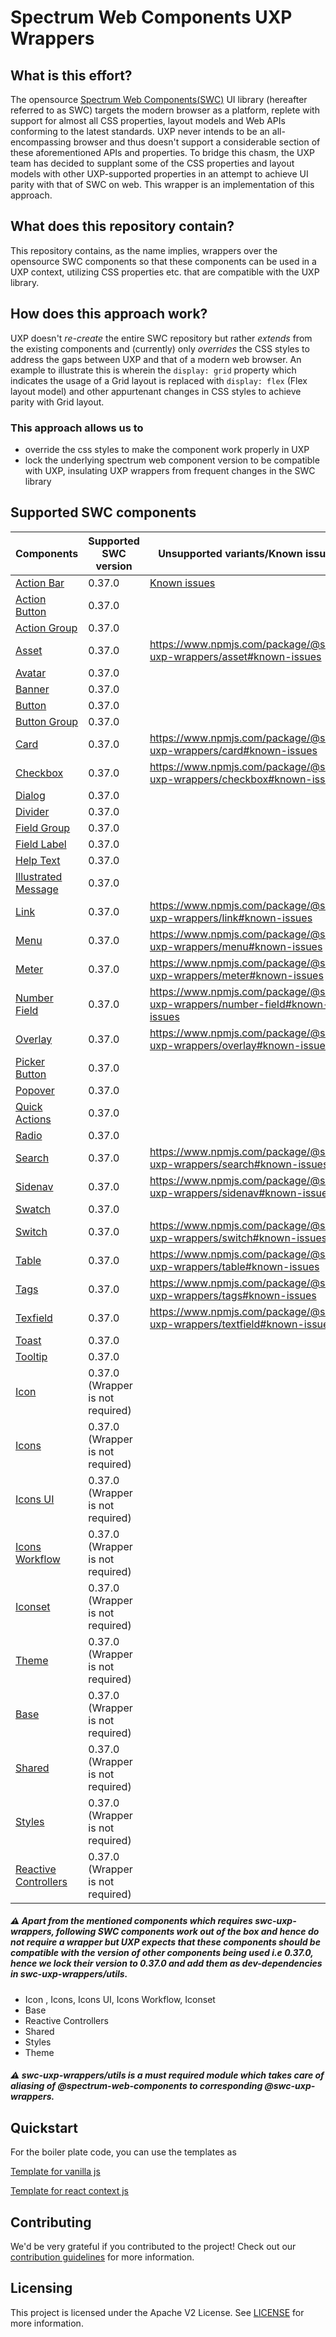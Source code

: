 # Spectrum Web Components UXP Wrappers

## What is this effort?

The opensource [Spectrum Web Components(SWC)](https://github.com/adobe/spectrum-web-components) UI library (hereafter referred to as SWC) targets the modern browser as a platform, replete with support for almost all CSS properties, layout models and Web APIs conforming to the latest standards. UXP never intends to be an all-encompassing browser and thus doesn't support a considerable section of these aforementioned APIs and properties. To bridge this chasm, the UXP team has decided to supplant some of the CSS properties and layout models with other UXP-supported properties in an attempt to achieve UI parity with that of SWC on web. This wrapper is an implementation of this approach.

## What does this repository contain?

This repository contains, as the name implies, wrappers over the opensource SWC components so that these components can be used in a UXP context, utilizing CSS properties etc. that are compatible with the UXP library.

## How does this approach work?

UXP doesn't _re-create_ the entire SWC repository but rather _extends_ from the existing components and (currently) only _overrides_ the CSS styles to address the gaps between UXP and that of a modern web browser. An example to illustrate this is wherein the `display: grid` property which indicates the usage of a Grid layout is replaced with `display: flex` (Flex layout model) and other appurtenant changes in CSS styles to achieve parity with Grid layout.

### This approach allows us to

- override the css styles to make the component work properly in UXP
- lock the underlying spectrum web component version to be compatible with UXP, insulating UXP wrappers from frequent changes in the SWC library

## Supported SWC components

| Components                                                                                               | Supported SWC version              | Unsupported variants/Known issues                                         |
| -------------------------------------------------------------------------------------------------------- | ---------------------------------- | ------------------------------------------------------------------------- |
| [Action Bar](https://opensource.adobe.com/spectrum-web-components/components/action-bar/)                   | 0.37.0                             | [Known issues](https://www.npmjs.com/package/@swc-uxp-wrappers/action-bar#known-issues)   |
| [Action Button](https://opensource.adobe.com/spectrum-web-components/components/action-button/)             | 0.37.0                             |                                                                           |
| [Action Group](https://opensource.adobe.com/spectrum-web-components/components/action-group/)               | 0.37.0                             |                                                                           |
| [Asset](https://opensource.adobe.com/spectrum-web-components/components/asset/)                             | 0.37.0                             | https://www.npmjs.com/package/@swc-uxp-wrappers/asset#known-issues        |
| [Avatar](https://opensource.adobe.com/spectrum-web-components/components/avatar/)                           | 0.37.0                             |                                                                           |
| [Banner](https://opensource.adobe.com/spectrum-web-components/components/banner/)                           | 0.37.0                             |                                                                           |
| [Button](https://opensource.adobe.com/spectrum-web-components/components/button/)                           | 0.37.0                             |                                                                           |
| [Button Group](https://opensource.adobe.com/spectrum-web-components/components/button-group/)               | 0.37.0                             |                                                                           |
| [Card](https://opensource.adobe.com/spectrum-web-components/components/card/)                               | 0.37.0                             | https://www.npmjs.com/package/@swc-uxp-wrappers/card#known-issues         |
| [Checkbox](https://opensource.adobe.com/spectrum-web-components/components/checkbox/)                       | 0.37.0                             | https://www.npmjs.com/package/@swc-uxp-wrappers/checkbox#known-issues     |
| [Dialog](https://opensource.adobe.com/spectrum-web-components/components/dialog/)                           | 0.37.0                             |                                                                           |
| [Divider](https://opensource.adobe.com/spectrum-web-components/components/divider/)                         | 0.37.0                             |                                                                           |
| [Field Group](https://opensource.adobe.com/spectrum-web-components/components/field-group/)                 | 0.37.0                             |                                                                           |
| [Field Label](https://opensource.adobe.com/spectrum-web-components/components/field-label/)                 | 0.37.0                             |                                                                           |
| [Help Text](https://opensource.adobe.com/spectrum-web-components/components/help-text/)                     | 0.37.0                             |                                                                           |
| [Illustrated Message](https://opensource.adobe.com/spectrum-web-components/components/illustrated-message/) | 0.37.0                             |                                                                           |
| [Link](https://opensource.adobe.com/spectrum-web-components/components/link/)                               | 0.37.0                             | https://www.npmjs.com/package/@swc-uxp-wrappers/link#known-issues         |
| [Menu](https://opensource.adobe.com/spectrum-web-components/components/menu/)                               | 0.37.0                             | https://www.npmjs.com/package/@swc-uxp-wrappers/menu#known-issues         |
| [Meter](https://opensource.adobe.com/spectrum-web-components/components/meter/)                             | 0.37.0                             | https://www.npmjs.com/package/@swc-uxp-wrappers/meter#known-issues        |
| [Number Field](https://opensource.adobe.com/spectrum-web-components/components/number-field/)               | 0.37.0                             | https://www.npmjs.com/package/@swc-uxp-wrappers/number-field#known-issues |
| [Overlay](https://opensource.adobe.com/spectrum-web-components/components/overlay/)                         | 0.37.0                             | https://www.npmjs.com/package/@swc-uxp-wrappers/overlay#known-issues      |
| [Picker Button](https://opensource.adobe.com/spectrum-web-components/components/picker-button/)             | 0.37.0                             |                                                                           |
| [Popover](https://opensource.adobe.com/spectrum-web-components/components/popover/)                         | 0.37.0                             |                                                                           |
| [Quick Actions](https://opensource.adobe.com/spectrum-web-components/components/quick-actions/)             | 0.37.0                             |                                                                           |
| [Radio](https://opensource.adobe.com/spectrum-web-components/components/radio/)                             | 0.37.0                             |                                                                           |
| [Search](https://opensource.adobe.com/spectrum-web-components/components/search/)                           | 0.37.0                             | https://www.npmjs.com/package/@swc-uxp-wrappers/search#known-issues       |
| [Sidenav](https://opensource.adobe.com/spectrum-web-components/components/sidenav/)                         | 0.37.0                             | https://www.npmjs.com/package/@swc-uxp-wrappers/sidenav#known-issues      |
| [Swatch](https://opensource.adobe.com/spectrum-web-components/components/swatch/)                           | 0.37.0                             |                                                                           |
| [Switch](https://opensource.adobe.com/spectrum-web-components/components/switch/)                           | 0.37.0                             | https://www.npmjs.com/package/@swc-uxp-wrappers/switch#known-issues       |
| [Table](https://opensource.adobe.com/spectrum-web-components/components/table/)                             | 0.37.0                             | https://www.npmjs.com/package/@swc-uxp-wrappers/table#known-issues        |
| [Tags](https://opensource.adobe.com/spectrum-web-components/components/tags/)                               | 0.37.0                             | https://www.npmjs.com/package/@swc-uxp-wrappers/tags#known-issues         |
| [Texfield](https://opensource.adobe.com/spectrum-web-components/components/textfield/)                      | 0.37.0                             | https://www.npmjs.com/package/@swc-uxp-wrappers/textfield#known-issues    |
| [Toast](https://opensource.adobe.com/spectrum-web-components/components/toast/)                             | 0.37.0                             |                                                                           |
| [Tooltip](https://opensource.adobe.com/spectrum-web-components/components/tooltip/)                         | 0.37.0                             |                                                                           |
| [Icon](https://opensource.adobe.com/spectrum-web-components/components/icon/)                               | 0.37.0  (Wrapper is not required)  |                                                                           |
| [Icons](https://opensource.adobe.com/spectrum-web-components/components/icons/)                             | 0.37.0  (Wrapper is not required)  |                                                                           |
| [Icons UI](https://opensource.adobe.com/spectrum-web-components/components/icons-ui/)                       | 0.37.0  (Wrapper is not required)  |                                                                           |
| [Icons Workflow](https://opensource.adobe.com/spectrum-web-components/components/icons-workflow/)           | 0.37.0  (Wrapper is not required)  |                                                                           |
| [Iconset](https://opensource.adobe.com/spectrum-web-components/components/iconset/)                         | 0.37.0  (Wrapper is not required)  |                                                                           |
| [Theme](https://opensource.adobe.com/spectrum-web-components/tools/theme/)                                  | 0.37.0  (Wrapper is not required)  |                                                                           |
| [Base](https://opensource.adobe.com/spectrum-web-components/tools/base/)                               | 0.37.0  (Wrapper is not required)  |                                                                           |
| [Shared](https://opensource.adobe.com/spectrum-web-components/tools/shared/)                           | 0.37.0  (Wrapper is not required)  |                                                                           |
| [Styles](https://opensource.adobe.com/spectrum-web-components/tools/styles/)                           | 0.37.0  (Wrapper is not required)  |                                                                           |
| [Reactive Controllers](https://opensource.adobe.com/spectrum-web-components/tools/reactive-controllers/)| 0.37.0  (Wrapper is not required) |                                                                           |

##### ⚠️ Apart from the mentioned components which requires swc-uxp-wrappers, following SWC components work out of the box and hence do not require a wrapper but UXP expects that these components should be compatible with the version of other components being used i.e 0.37.0, hence we lock their version to 0.37.0 and add them as dev-dependencies in swc-uxp-wrappers/utils.  
- Icon , Icons, Icons UI, Icons Workflow, Iconset
- Base
- Reactive Controllers
- Shared
- Styles
- Theme
##### ⚠️ swc-uxp-wrappers/utils is a must required module which takes care of aliasing of @spectrum-web-components to corresponding @swc-uxp-wrappers.

## Quickstart

For the boiler plate code, you can use the templates as

[Template for vanilla js](https://www.npmjs.com/package/@swc-uxp-wrappers/create-swc-uxp-app)

[Template for react context js](https://www.npmjs.com/package/@swc-uxp-wrappers/create-swc-uxp-react-app)

## Contributing

We'd be very grateful if you contributed to the project! Check out our [contribution guidelines](./CONTRIBUTING.md) for more information.

## Licensing

This project is licensed under the Apache V2 License. See [LICENSE](./LICENSE.txt) for more information.

